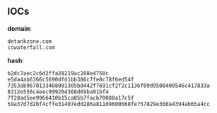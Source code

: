 
## IOCs

__domain__:

```text
detankzone.com
ccwaterfall.com
```
__hash__:

```text
b2dc7aec2c6d2ffa28219ac288e4750c
e5da4ab6366c5690dfd1bb386c7fe0c78f6ed54f
7353ab9670133468081305bd442f7691cf2f2c1136f09d9508400546c417833a
8312e556c4eec999204368d69ba91bf4
7f28ad5ee9966410b15ca85b7facb70088a17c5f
59a37d7d2bf4cffe31407edd286a811d9600b68fe757829e30da4394ab65a4cc
```